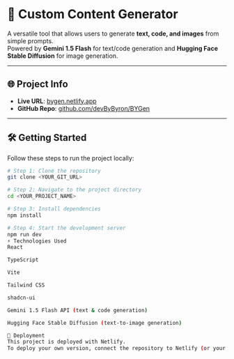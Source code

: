 # 🚀 Custom Content Generator

A versatile tool that allows users to generate **text, code, and images** from simple prompts.  
Powered by **Gemini 1.5 Flash** for text/code generation and **Hugging Face Stable Diffusion** for image generation.

---

## 🌐 Project Info

- **Live URL**: [bygen.netlify.app](https://bygen.netlify.app/)  
- **GitHub Repo**: [github.com/devByByron/BYGen](https://github.com/devByByron/BYGen)  

---

## 🛠️ Getting Started

Follow these steps to run the project locally:

```sh
# Step 1: Clone the repository
git clone <YOUR_GIT_URL>

# Step 2: Navigate to the project directory
cd <YOUR_PROJECT_NAME>

# Step 3: Install dependencies
npm install

# Step 4: Start the development server
npm run dev
⚡ Technologies Used
React

TypeScript

Vite

Tailwind CSS

shadcn-ui

Gemini 1.5 Flash API (text & code generation)

Hugging Face Stable Diffusion (text-to-image generation)

🚀 Deployment
This project is deployed with Netlify.
To deploy your own version, connect the repository to Netlify (or your preferred hosting provider) and follow their setup instructions.
